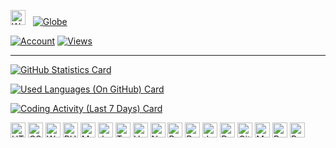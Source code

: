 [<img alt="Waving-Hand" width="24px" src="https://media.giphy.com/media/hvRJCLFzcasrR4ia7z/giphy.gif" />][website]&nbsp;&nbsp;&nbsp;[![Globe](https://github.githubassets.com/images/icons/emoji/unicode/1f30d.png)][website]

[![Account](https://img.shields.io/badge/Account-%7EKVibe.-04A8C3.svg?style=flat&logo=superuser&cacheSeconds=3600)](https://github.com/badges/shields)
[![Views](https://komarev.com/ghpvc/?username=kenny-kvibe&color=04A8C3&style=flat&label=Views)](https://github.com/antonkomarev/github-profile-views-counter)

---

[![GitHub Statistics Card](https://github-readme-stats-2ugmqm5xn-kenny-kvibe.vercel.app/api?username=kenny-kvibe&show_icons=true&include_all_commits=true&disable_animations=false&line_height=26&title_color=00BDD7&text_color=F1F1F1&icon_color=00BDD7&bg_color=40,0E1217,00353D,1C3D58&hide_border=true&cache_seconds=3600&locale=en&border_radius=5&custom_title=GitHub+Statistics)](https://github.com/anuraghazra/github-readme-stats)

[![Used Languages (On GitHub) Card](https://github-readme-stats-2ugmqm5xn-kenny-kvibe.vercel.app/api/top-langs/?username=kenny-kvibe&langs_count=10&layout=compact&card_width=445&exclude_repo=kenny-kvibe&title_color=00BDD7&text_color=F1F1F1&icon_color=00BDD7&bg_color=40,0E1217,00353D,1C3D58&hide_border=true&cache_seconds=3600&locale=en&border_radius=5&custom_title=Used+Languages+%28On+GitHub%29)](https://github.com/anuraghazra/github-readme-stats)

[![Coding Activity (Last 7 Days) Card](https://github-readme-stats-2ugmqm5xn-kenny-kvibe.vercel.app/api/wakatime?username=kennykvibe&layout=compact&line_height=26&langs_count=10&title_color=00BDD7&text_color=F1F1F1&icon_color=00BDD7&bg_color=40,0E1217,00353D,1C3D58&hide_border=true&cache_seconds=3600&border_radius=5)](https://github.com/anuraghazra/github-readme-stats)

[<img height="24" width="24" alt="HTML" title="HTML" src="https://simpleicons.org/icons/html5.svg" />][github-repository]
[<img height="24" width="24" alt="CSS" title="CSS" src="https://simpleicons.org/icons/css3.svg" />][github-repository]
[<img height="24" width="24" alt="Wordpress" title="Wordpress" src="https://simpleicons.org/icons/wordpress.svg" />][github-repository]
[<img height="24" width="24" alt="PHP" title="PHP" src="https://simpleicons.org/icons/php.svg" />][github-repository]
[<img height="24" width="24" alt="MySQL" title="MySQL" src="https://simpleicons.org/icons/mysql.svg" />][github-repository]
[<img height="24" width="24" alt="JavaScript" title="JavaScript" src="https://simpleicons.org/icons/javascript.svg" />][github-repository]
[<img height="24" width="24" alt="TypeScript" title="TypeScript" src="https://simpleicons.org/icons/typescript.svg" />][github-repository]
[<img height="24" width="24" alt="Vue" title="Vue" src="https://simpleicons.org/icons/vuedotjs.svg" />][github-repository]
[<img height="24" width="24" alt="NodeJS" title="NodeJS" src="https://simpleicons.org/icons/nodedotjs.svg" />][github-repository]
[<img height="24" width="24" alt="Python" title="Python" src="https://simpleicons.org/icons/python.svg" />][github-repository]
[<img height="24" width="24" alt="Rust" title="Rust" src="https://simpleicons.org/icons/rust.svg" />][github-repository]
[<img height="24" width="24" alt="Java" title="Java" src="https://simpleicons.org/icons/java.svg" />][github-repository]
[<img height="24" width="24" alt="Docker" title="Docker" src="https://simpleicons.org/icons/docker.svg" />][github-repository]
[<img height="24" width="24" alt="Git" title="Git" src="https://simpleicons.org/icons/git.svg" />][github-repository]
[<img height="24" width="24" alt="MarkDown" title="MarkDown" src="https://simpleicons.org/icons/markdown.svg" />][github-repository]
[<img height="24" width="24" alt="Bash" title="Bash" src="https://simpleicons.org/icons/gnubash.svg" />][github-repository]
[<img height="24" width="24" alt="PowerShell" title="PowerShell" src="https://simpleicons.org/icons/powershell.svg" />][github-repository]

[website]: https://kvibe.pro
[github-repository]: https://github.com/kenny-kvibe/kenny-kvibe

